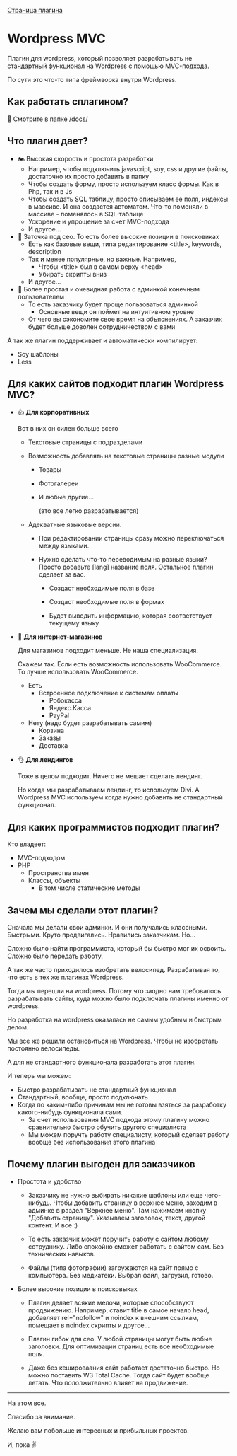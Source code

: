 [Страница плагина](https://github.com/mavlutovr/wordpressmvc)

# Wordpress MVC

Плагин для wordpress, который позволяет разрабатывать не стандартный функционал на Wordpress с помощью MVC-подхода.

По сути это что-то типа фреймворка внутри Wordpress.

## Как работать сплагином?

:book: Смотрите в папке [/docs/](https://github.com/mavlutovr/wordpressmvc/tree/master/docs)

## Что плагин дает?

* :motorcycle: Высокая скорость и простота разработки
  * Например, чтобы подключить javascript, soy, css и другие файлы, достаточно их просто добавить в папку
  * Чтобы создать форму, просто используем класс формы. Как в Php, так и в Js
  * Чтобы создать SQL таблицу, просто описываем ее поля, индексы в массиве. И она создастся автоматом. Что-то поменяли в массиве - поменялось в SQL-таблице
  * Ускорение и упрощение за счет MVC-подхода
  * И другое...
* :volcano: Заточка под сео. То есть более высокие позиции в поисковиках
  * Есть как базовые вещи, типа редактирование \<title\>, keywords, description
  * Так и менее популярные, но важные. Например, 
    * Чтобы \<title\> был в самом верху \<head\>
    * Убирать скрипты вниз
  * И другое...
* :paperclip: Более простая и очевидная работа с админкой конечным пользователем
  * То есть заказчику будет проще пользоваться админкой
    * Основные вещи он поймет на интуитивном уровне
  * От чего вы сэкономите свое время на объяснениях. А заказчик будет больше доволен сотрудничеством с вами

А так же плагин поддерживает и автоматически компилирует:

* Soy шаблоны
* Less

## Для каких сайтов подходит плагин Wordpress MVC?

- :thumbsup: **Для корпоративных**

  Вот в них он силен больше всего

  - Текстовые страницы с подразделами

  - Возможность добавлять на текстовые страницы разные модули

    - Товары

    - Фотогалереи

    - И любые другие...

      (это все легко разрабатывается)
  
  - Адекватные языковые версии. 
  
  	- При редактировании страницы сразу можно переключаться между языками.
  	
  	- Нужно сделать что-то переводимым на разные языки? Просто добавьте [lang] название
  	 поля. Остальное плагин сделает за вас.
  	 	
  	 	- Создаст необходимые поля в базе
  	 	
  	 	- Создаст необходимые поля в формах
  	 	
  	 	- Будет выводить информацию, которая соответствует текущему языку

- :thinking: **Для интернет-магазинов**

  Для магазинов подходит меньше. 
  Не наша специализация. 

  Скажем так. Если есть возможность использовать WooCommerce. То лучше использовать WooCommerce.

  - Есть
    - Встроенное подключение к системам оплаты
      - Робокасса
      - Яндекс.Касса
      - PayPal
  - Нету (надо будет разрабатывать самим)
    - Корзина
    - Заказы
    - Доставка

- :ok_hand: **Для лендингов**

  Тоже в целом подходит. 
  Ничего не мешает сделать лендинг. 

  Но когда мы разрабатываем лендинг, то используем Divi. А Wordpress MVC используем когда нужно добавить не стандартный функционал.

## Для каких программистов подходит плагин?

Кто владеет:

* MVC-подходом
* PHP
	* Пространства имен
	* Классы, объекты
		* В том числе статические методы

## Зачем мы сделали этот плагин?

Сначала мы делали свои админки. И они получались классными. Быстрыми. Круто продвигались. Нравились заказчикам. Но...

Сложно было найти программиста, который бы быстро мог их освоить. Сложно было передать работу.

А так же часто приходилось изобретать велосипед. Разрабатывая то, что есть в тех же плагинах Wordpress.

Тогда мы перешли на wordpress. Потому что заодно нам требовалось разрабатывать сайты, куда можно было подключать плагины именно от wordpress.

Но разработка на wordpress оказалась не самым удобным и быстрым делом. 

Мы все же решили остановиться на Wordpress. Чтобы не изобретать постоянно велосипеды. 

А для не стандартного функционала разработать этот плагин.

И теперь мы можем:

* Быстро разрабатывать не стандартный функционал
* Стандартный, вообще, просто подключать
* Когда по каким-либо причинам мы не готовы взяться за разработку какого-нибудь функционала сами.
  * За счет использования MVC подхода этому плагину можно сравнительно быстро обучить другого специалиста
  * Мы можем поручть работу специалисту, который сделает работу вообще без использования этого плагина
  
  
## Почему плагин выгоден для заказчиков

* Простота и удобство

	* Заказчику не нужно выбирать никакие шаблоны или еще чего-нибудь. Чтобы добавить 
	страницу в верхнее меню, заходим в админке в раздел "Верхнее меню". Там нажимаем 
	кнопку "Добавить страницу". Указываем заголовок, текст, другой контент. И все :)
	
	* То есть заказчик может поручить работу с сайтом любому сотруднику. Либо спокойно 
	сможет работать с сайтом сам. Без технических навыков.
	
	* Файлы (типа фотографии) загружаются на сайт прямо с компьютера. Без медиатеки. 
	Выбрал файл, загрузил, готово.
	
* Более высокие позиции в поисковыках

	* Плагин делает всякие мелочи, которые способствуют продвижению. Например, ставит 
	title в самое начало head, добавляет rel="nofollow" и noindex к внешним ссылкам, 
	помещает в noindex скрипты и другое...
	 
	* Плагин гибок для сео. У любой страницы могут быть любые заголовки. 
	Для оптимизации страниц есть все необходимые поля. 
	
	* Даже без кешироваания сайт работает достаточно быстро. Но можно поставить 
	W3 Total Cache. Тогда сайт будет вообще летать. Что пололжительно
	влияет на продвижение.

---

На этом все.

Спасибо за внимание.

Желаю вам побольше интересных и прибыльных проектов.

И, пока :v:

